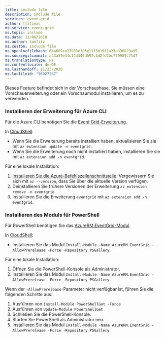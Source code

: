 ```yaml
---
title: include file
description: include file
services: event-grid
author: tfitzmac
ms.service: event-grid
ms.topic: include
ms.date: 11/06/2018
ms.author: tomfitz
ms.custom: include file
ms.openlocfilehash: 644669ea27938e385e11f3b1911a23ab30829a95
ms.sourcegitcommit: a43a59e44c14d349d597c3d2fd2bc779989c71d7
ms.translationtype: HT
ms.contentlocale: de-DE
ms.lasthandoff: 11/25/2020
ms.locfileid: "96027567"
---
```

Dieses Feature befindet sich in der Vorschauphase. Sie müssen eine Vorschauerweiterung oder ein Vorschaumodul installieren, um es zu verwenden.

### <a name="install-extension-for-azure-cli"></a>Installieren der Erweiterung für Azure CLI

Für die Azure CLI benötigen Sie die [Event Grid-Erweiterung](/cli/azure/azure-cli-extensions-list).

In [CloudShell](../articles/cloud-shell/quickstart.md):

* Wenn Sie die Erweiterung bereits installiert haben, aktualisieren Sie sie mit `az extension update -n eventgrid`.
* Wenn Sie die Erweiterung noch nicht installiert haben, installieren Sie sie mit `az extension add -n eventgrid`.

Für eine lokale Installation:

1. [Installieren Sie die Azure-Befehlszeilenschnittstelle](/cli/azure/install-azure-cli). Vergewissern Sie sich mit `az --version`, dass Sie über die aktuelle Version verfügen.
1. Deinstallieren Sie frühere Versionen der Erweiterung `az extension remove -n eventgrid`.
1. Installieren Sie die Erweiterung `eventgrid` mit `az extension add -n eventgrid`.

### <a name="install-module-for-powershell"></a>Installieren des Moduls für PowerShell

Für PowerShell benötigen Sie das [AzureRM.EventGrid-Modul](https://www.powershellgallery.com/packages/AzureRM.EventGrid/0.4.1-preview).

In [CloudShell](../articles/cloud-shell/quickstart-powershell.md):

* Installieren Sie das Modul `Install-Module -Name AzureRM.EventGrid -AllowPrerelease -Force -Repository PSGallery`.

Für eine lokale Installation:

1. Öffnen Sie die PowerShell-Konsole als Administrator.
1. Installieren Sie das Modul `Install-Module -Name AzureRM.EventGrid -AllowPrerelease -Force -Repository PSGallery`.

Wenn der `-AllowPrerelease`-Parameter nicht verfügbar ist, führen Sie die folgenden Schritte aus:

1. Ausführen von `Install-Module PowerShellGet -Force`
1. Ausführen von `Update-Module PowerShellGet`
1. Schließen Sie die PowerShell-Konsole.
1. Starten Sie PowerShell als Administrator neu.
1. Installieren Sie das Modul `Install-Module -Name AzureRM.EventGrid -AllowPrerelease -Force -Repository PSGallery`.